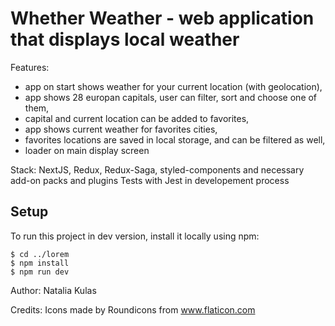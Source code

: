# Whether Weather - web application that displays local weather

Features:
- app on start shows weather for your current location (with geolocation),
- app shows 28 europan capitals, user can filter, sort and choose one of them,
- capital and current location can be added to favorites,
- app shows current weather for favorites cities,
- favorites locations are saved in local storage, and can be filtered as well,
- loader on main display screen

Stack: NextJS, Redux, Redux-Saga, styled-components and necessary add-on packs and plugins
Tests with Jest in developement process

## Setup
To run this project in dev version, install it locally using npm:

```
$ cd ../lorem
$ npm install
$ npm run dev
```

Author: Natalia Kulas

Credits: Icons made by Roundicons from www.flaticon.com
